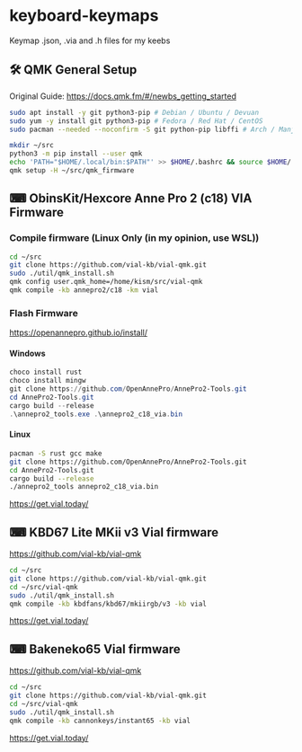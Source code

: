 # keyboard-keymaps

Keymap .json, .via and .h files for my keebs

## 🛠️ QMK General Setup

Original Guide: <https://docs.qmk.fm/#/newbs_getting_started>

```bash
sudo apt install -y git python3-pip # Debian / Ubuntu / Devuan
sudo yum -y install git python3-pip # Fedora / Red Hat / CentOS
sudo pacman --needed --noconfirm -S git python-pip libffi # Arch / Manjaro
```

```bash
mkdir ~/src
python3 -m pip install --user qmk
echo 'PATH="$HOME/.local/bin:$PATH"' >> $HOME/.bashrc && source $HOME/.bashrc
qmk setup -H ~/src/qmk_firmware
```

## ⌨ ObinsKit/Hexcore Anne Pro 2 (c18) VIA Firmware

### Compile firmware (Linux Only (in my opinion, use WSL))

```bash
cd ~/src
git clone https://github.com/vial-kb/vial-qmk.git
sudo ./util/qmk_install.sh
qmk config user.qmk_home=/home/kism/src/vial-qmk
qmk compile -kb annepro2/c18 -km vial
```

### Flash Firmware

<https://openannepro.github.io/install/>

#### Windows

```powershell
choco install rust
choco install mingw
git clone https://github.com/OpenAnnePro/AnnePro2-Tools.git
cd AnnePro2-Tools.git
cargo build --release
.\annepro2_tools.exe .\annepro2_c18_via.bin
```

#### Linux

```bash
pacman -S rust gcc make
git clone https://github.com/OpenAnnePro/AnnePro2-Tools.git
cd AnnePro2-Tools.git
cargo build --release
./annepro2_tools annepro2_c18_via.bin
```

<https://get.vial.today/>

## ⌨ KBD67 Lite MKii v3 Vial firmware

<https://github.com/vial-kb/vial-qmk>

```bash
cd ~/src
git clone https://github.com/vial-kb/vial-qmk.git
cd ~/src/vial-qmk
sudo ./util/qmk_install.sh
qmk compile -kb kbdfans/kbd67/mkiirgb/v3 -kb vial
```

<https://get.vial.today/>

## ⌨ Bakeneko65 Vial firmware

<https://github.com/vial-kb/vial-qmk>

```bash
cd ~/src
git clone https://github.com/vial-kb/vial-qmk.git
cd ~/src/vial-qmk
sudo ./util/qmk_install.sh
qmk compile -kb cannonkeys/instant65 -kb vial
```

<https://get.vial.today/>
